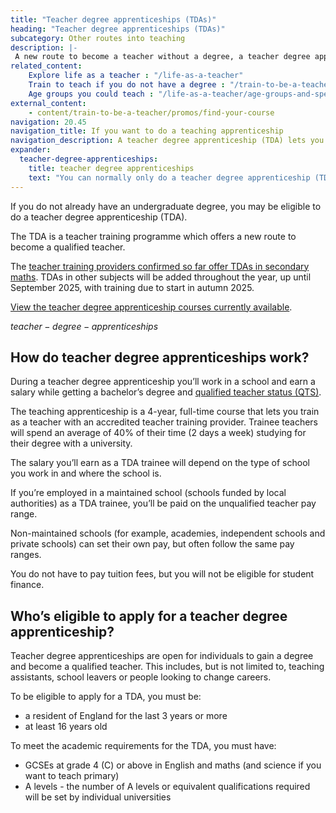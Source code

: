 ```yaml
---
title: "Teacher degree apprenticeships (TDAs)"
heading: "Teacher degree apprenticeships (TDAs)"
subcategory: Other routes into teaching
description: |-
 A new route to become a teacher without a degree, a teacher degree apprenticeship (TDA) lets you work at a school while you qualify as a teacher.
related_content:
    Explore life as a teacher : "/life-as-a-teacher"
    Train to teach if you do not have a degree : "/train-to-be-a-teacher/if-you-dont-have-a-degree"
    Age groups you could teach : "/life-as-a-teacher/age-groups-and-specialisms/age-groups-you-could-teach"
external_content:
    - content/train-to-be-a-teacher/promos/find-your-course
navigation: 20.45
navigation_title: If you want to do a teaching apprenticeship
navigation_description: A teacher degree apprenticeship (TDA) lets you work at a school and earn a salary while getting a degree and qualified teacher status (QTS).
expander:
  teacher-degree-apprenticeships:
    title: teacher degree apprenticeships
    text: "You can normally only do a teacher degree apprenticeship (TDA) if you've been a resident in the UK for the last 3 years or more. There are some exceptions to this. For example, if you've applied to the Afghan or Ukraine resettlement schemes. Speak to providers for more information."
---
```

If you do not already have an undergraduate degree, you may be eligible to do a teacher degree apprenticeship (TDA). 

The TDA is a teacher training programme which offers a new route to become a qualified teacher. 

The [teacher training providers confirmed so far offer TDAs in secondary maths](https://www.gov.uk/government/publications/secondary-maths-teacher-degree-apprenticeship-funding-pilot-providers/providers-selected-to-deliver-the-teacher-degree-apprenticeship-tda-funding-pilot). TDAs in other subjects will be added throughout the year, up until September 2025, with training due to start in autumn 2025. 

[View the teacher degree apprenticeship courses currently available]( https://find-teacher-training-courses.service.gov.uk/results?age_group=secondary&applications_open=true&can_sponsor_visa=false&has_vacancies=true&l=2&university_degree_status=false&visa_status=false).


$teacher-degree-apprenticeships$



## How do teacher degree apprenticeships work?
During a teacher degree apprenticeship you’ll work in a school and earn a salary while getting a bachelor’s degree and [qualified teacher status (QTS)](/train-to-be-a-teacher/what-is-qts).
 
The teaching apprenticeship is a 4-year, full-time course that lets you train as a teacher with an accredited teacher training provider. Trainee teachers will spend an average of 40% of their time (2 days a week) studying for their degree with a university.

The salary you’ll earn as a TDA trainee will depend on the type of school you work in and where the school is.  

If you’re employed in a maintained school (schools funded by local authorities) as a TDA trainee, you’ll be paid on the unqualified teacher pay range.  

Non-maintained schools (for example, academies, independent schools and private schools) can set their own pay, but often follow the same pay ranges.   

You do not have to pay tuition fees, but you will not be eligible for student finance. 

## Who’s eligible to apply for a teacher degree apprenticeship?
Teacher degree apprenticeships are open for individuals to gain a degree and become a qualified teacher. This includes, but is not limited to, teaching assistants, school leavers or people looking to change careers.


To be eligible to apply for a TDA, you must be:

* a resident of England for the last 3 years or more
* at least 16 years old

To meet the academic requirements for the TDA, you must have:

* GCSEs at grade 4 (C) or above in English and maths (and science if you want to teach primary)
* A levels - the number of A levels or equivalent qualifications required will be set by individual universities
